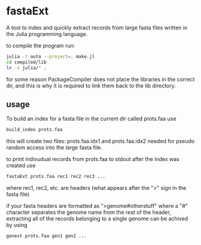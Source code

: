 # fastaExt

A tool to index and quickly extract records from large fasta files written in the Julia programming language.

to compile the program run:
```bash
julia -t auto --project=. make.jl
cd compiled/lib  
ln -s julia/* .
```

for some reason PackageCompiler does not place the libraries in the correct dir, and this is why it is required to link them back to the lib directory.

## usage
To build an index for a fasta file in the current dir called prots.faa use
```bash
build_index prots.faa
```
this will create two files: prots.faa.idx1 and prots.faa.idx2 needed for pseudo random access into the large fasta file.

to print indivudual records from prots.faa to stdout after the index was created use
```bash
fastaExt prots.faa rec1 rec2 rec3 ...
```
where rec1, rec2, etc. are headers (what appears after the ">" sign in the fasta file)

if your fasta headers are formatted as ">genome#otherstuff" where a "#" character separates the genome name from the rest of the header, extracting all of the records belonging to a single genome can be achived by using
```bash
genext prots.faa gen1 gen2 ...
```